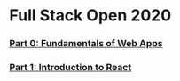 # Full Stack Open 2020

### [Part 0: Fundamentals of Web Apps](https://github.com/sehroz/full-stack-open-2020/tree/master/part-0)

### [Part 1: Introduction to React](https://github.com/sehroz/full-stack-open-2020/tree/master/part-1)
